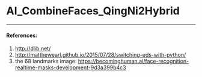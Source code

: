 # AI_CombineFaces_QingNi2Hybrid
-----


#### References:
1. http://dlib.net/
2. http://matthewearl.github.io/2015/07/28/switching-eds-with-python/
3. the 68 landmarks image: https://becominghuman.ai/face-recognition-realtime-masks-development-9d3a399b4c3

